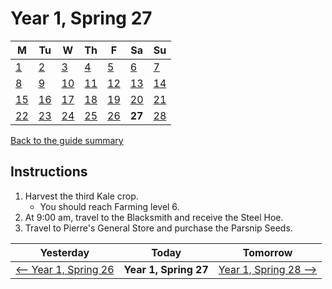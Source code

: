 # Year 1, Spring 27

| M                          | Tu                        | W                         | Th                        | F                         | Sa                        | Su                        |
| -------------------------- | ------------------------- | ------------------------- | ------------------------- |-------------------------- | ------------------------- | ------------------------- |
| [1](year-1-spring-1.md)    | [2](year-1-spring-2.md)   | [3](year-1-spring-3.md)   | [4](year-1-spring-4.md)   | [5](year-1-spring-5.md)   | [6](year-1-spring-6.md)   | [7](year-1-spring-7.md)   |
| [8](year-1-spring-8.md)    | [9](year-1-spring-9.md)   | [10](year-1-spring-10.md) | [11](year-1-spring-11.md) | [12](year-1-spring-12.md) | [13](year-1-spring-13.md) | [14](year-1-spring-14.md) |
| [15](year-1-spring-15.md)  | [16](year-1-spring-16.md) | [17](year-1-spring-17.md) | [18](year-1-spring-18.md) | [19](year-1-spring-19.md) | [20](year-1-spring-20.md) | [21](year-1-spring-21.md) |
| [22](year-1-spring-22.md)  | [23](year-1-spring-23.md) | [24](year-1-spring-24.md) | [25](year-1-spring-25.md) | [26](year-1-spring-26.md) | **27**                    | [28](year-1-spring-28.md) |

[Back to the guide summary](readme.md)

## Instructions

1. Harvest the third Kale crop.
   - You should reach Farming level 6.
2. At 9:00 am, travel to the Blacksmith and receive the Steel Hoe.
3. Travel to Pierre's General Store and purchase the Parsnip Seeds.

| Yesterday                                   | Today                 | Tomorrow                                    |
| ------------------------------------------- | --------------------- | ------------------------------------------- |
| [⟵ Year 1, Spring 26](year-1-spring-26.md) | **Year 1, Spring 27** | [Year 1, Spring 28 ⟶](year-1-spring-28.md) |
